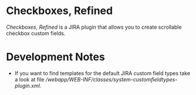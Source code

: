 Checkboxes, Refined
===

_Checkboxes, Refined_ is a JIRA plugin that allows you to create scrollable checkbox custom fields.

Development Notes
===

- If you want to find templates for the default JIRA custom field types take a look at file
_<JIRA install folder>/webapp/WEB-INF/classes/system-customfieldtypes-plugin.xml_.